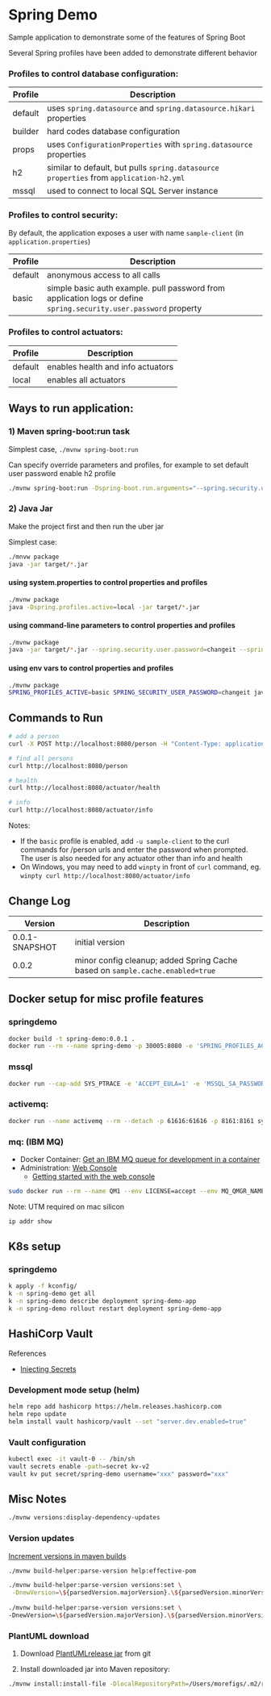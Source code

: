 # Spring Demo

Sample application to demonstrate some of the features of Spring Boot

Several Spring profiles have been added to demonstrate different behavior

### Profiles to control database configuration:
| Profile | Description |
| ----- | ------ |
| default | uses ```spring.datasource``` and ```spring.datasource.hikari``` properties |
| builder | hard codes database configuration |
| props | uses ```ConfigurationProperties``` with ```spring.datasource``` properties |
| h2 | similar to default, but pulls ```spring.datasource properties``` from ```application-h2.yml``` |
| mssql | used to connect to local SQL Server instance |

### Profiles to control security:

By default, the application exposes a user with name `sample-client` (in `application.properties`)

| Profile | Description |
| ----- | ------ |
| default | anonymous access to all calls |
| basic | simple basic auth example. pull password from application logs or define ```spring.security.user.password``` property |

### Profiles to control actuators:
| Profile | Description |
| ----- | ------ |
| default | enables health and info actuators |
| local | enables all actuators |


## Ways to run application:

### 1) Maven spring-boot:run task
Simplest case, ```./mvnw spring-boot:run```

Can specify override parameters and profiles, for example to set default user password enable h2 profile
```` sh
./mvnw spring-boot:run -Dspring-boot.run.arguments="--spring.security.user.password=changeit" -Dspring-boot.run.profiles=h2
````

### 2) Java Jar
Make the project first and then run the uber jar

Simplest case:
```sh
./mnvw package
java -jar target/*.jar
```

#### using system.properties to control properties and profiles
```` sh
./mvnw package
java -Dspring.profiles.active=local -jar target/*.jar
````

#### using command-line parameters to control properties and profiles
```` sh
./mvnw package
java -jar target/*.jar --spring.security.user.password=changeit --spring.profiles.active=basic
````

#### using env vars to control properties and profiles
```` sh
./mvnw package
SPRING_PROFILES_ACTIVE=basic SPRING_SECURITY_USER_PASSWORD=changeit java -jar target/*.jar
````

## Commands to Run

```sh
# add a person
curl -X POST http://localhost:8080/person -H "Content-Type: application/json" -d "{\"firstName\":\"john\",\"lastName\":\"doe\"}"

# find all persons
curl http://localhost:8080/person

# health
curl http://localhost:8080/actuator/health

# info
curl http://localhost:8080/actuator/info
```

Notes:
  - If the `basic` profile is enabled, add `-u sample-client` to the curl commands for /person urls and enter the password when prompted. The user is also needed for any actuator other than info and health 
  - On Windows, you may need to add `winpty` in front of `curl` command, eg. ```winpty curl http://localhost:8080/actuator/info```

## Change Log

| Version | Description |
| ----- | ------ |
| 0.0.1-SNAPSHOT | initial version |
| 0.0.2 | minor config cleanup; added Spring Cache based on ```sample.cache.enabled=true``` |

## Docker setup for misc profile features
### springdemo
```sh
docker build -t spring-demo:0.0.1 .
docker run --rm --name spring-demo -p 30005:8080 -e 'SPRING_PROFILES_ACTIVE=h2,local' --detach spring-demo:0.0.1
```

### mssql
```sh
docker run --cap-add SYS_PTRACE -e 'ACCEPT_EULA=1' -e 'MSSQL_SA_PASSWORD={password}' -p 1433:1433 --rm --name sqledge --detach mcr.microsoft.com/azure-sql-edge
```

### activemq: 
```sh
docker run --name activemq --rm --detach -p 61616:61616 -p 8161:8161 symptoma/activemq:latest
```

### mq: (IBM MQ)
- Docker Container: [Get an IBM MQ queue for development in a container](https://developer.ibm.com/tutorials/mq-connect-app-queue-manager-containers/)
- Administration: [Web Console](https://{ip}:9443/ibmmq/console/)
  - [Getting started with the web console](https://www.ibm.com/docs/en/ibm-mq/9.1?topic=console-getting-started-web)
```sh
sudo docker run --rm --name QM1 --env LICENSE=accept --env MQ_QMGR_NAME=QM1 --publish 1414:1414 --publish 9443:9443 --detach icr.io/ibm-messaging/mq:latest
```
Note: UTM required on mac silicon
```sh
ip addr show
```

## K8s setup
### springdemo
```sh
k apply -f kconfig/
k -n spring-demo get all
k -n spring-demo describe deployment spring-demo-app
k -n spring-demo rollout restart deployment spring-demo-app
```

## HashiCorp Vault
References
- [Injecting Secrets](https://developer.hashicorp.com/vault/tutorials/kubernetes/kubernetes-sidecar)
### Development mode setup (helm)
```sh
helm repo add hashicorp https://helm.releases.hashicorp.com
helm repo update
helm install vault hashicorp/vault --set "server.dev.enabled=true"
```
### Vault configuration
```sh
kubectl exec -it vault-0 -- /bin/sh
vault secrets enable -path=secret kv-v2
vault kv put secret/spring-demo username="xxx" password="xxx"
```


## Misc Notes
```sh
./mvnw versions:display-dependency-updates
```

### Version updates
[Increment versions in maven builds](https://wyssmann.com/blog/2021/03/how-to-increment-versions-in-maven-builds-alternative-to-maven-release-plugin/)
```sh
./mvnw build-helper:parse-version help:effective-pom

./mvnw build-helper:parse-version versions:set \
 -DnewVersion=\${parsedVersion.majorVersion}.\${parsedVersion.minorVersion}.\${parsedVersion.incrementalVersion}
 
./mvnw build-helper:parse-version versions:set \
-DnewVersion=\${parsedVersion.majorVersion}.\${parsedVersion.minorVersion}.\${parsedVersion.nextIncrementalVersion}-SNAPSHOT

```

### PlantUML download
1. Download [PlantUMLrelease jar](https://github.com/plantuml/plantuml/releases) from git 

2. Install downloaded jar into Maven repository:
```sh
./mvnw install:install-file -DlocalRepositoryPath=/Users/morefigs/.m2/repository -DcreateChecksum=true -Dpackaging=jar -Dfile=/Users/morefigs/Downloads/plantuml-1.2023.6.jar -DgroupId=plantuml -DartifactId=plantuml -Dversion=v1.2023.6
```
